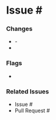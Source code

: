 # Issue #<NUMBER HERE>
<OVERALL SUMMARY OF PULL REQUEST>

### Changes
- <INSERT DESCRIPTION OF CHANGES>
  - <SUB NOTES OF DESCRIPTIONS>
- <SUMMARIZE ALL COMMITS IN PULL REQUEST>

### Flags
- <DESCRIBE ISSUES OR HOLDS FOR REVIEWERS>

### Related Issues
- Issue #<NUMBER HERE>
- Pull Request #<NUMBER HERE>
